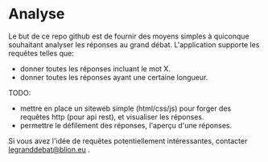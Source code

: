 # Analyse
Le but de ce repo github est de fournir des moyens simples à quiconque souhaitant analyser les réponses au grand débat.
L'application supporte les requêtes telles que: 
* donner toutes les réponses incluant le mot X.
* donner toutes les réponses ayant une certaine longueur.

TODO: 
* mettre en place un siteweb simple (html/css/js) pour forger des requêtes http (pour api rest), et visualiser les réponses.
* permettre le défilement des réponses, l'aperçu d'une réponses.

Si vous avez l'idée de requêtes potentiellement intéressantes, contacter legranddebat@blion.eu .
